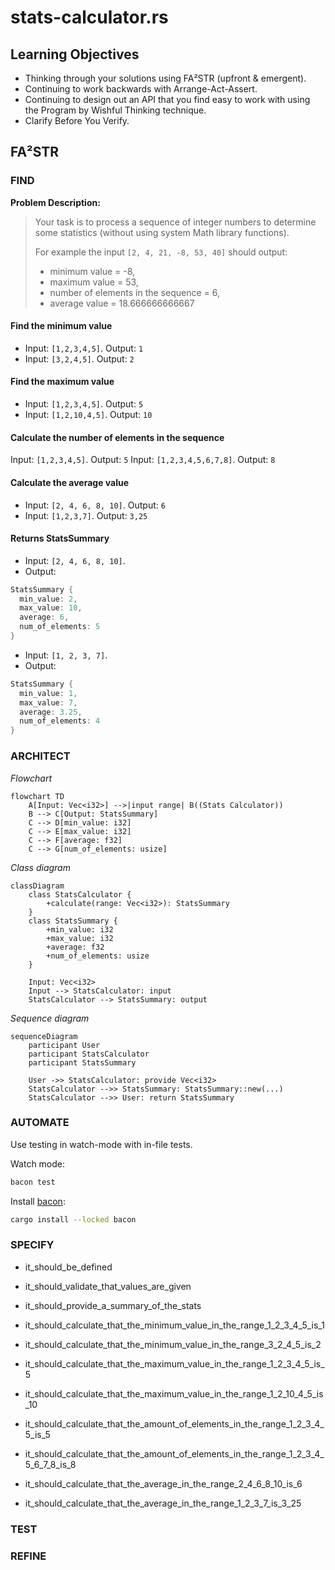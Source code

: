 # stats-calculator.rs

## Learning Objectives

- Thinking through your solutions using FA²STR (upfront & emergent).
- Continuing to work backwards with Arrange-Act-Assert.
- Continuing to design out an API that you find easy to work with using the Program by Wishful Thinking technique.
- Clarify Before You Verify.

## FA²STR

### FIND

**Problem Description:**

> Your task is to process a sequence of integer numbers to determine some statistics (without using system Math library functions). 
>
> For example the input `[2, 4, 21, -8, 53, 40]` should output:
> 
> - minimum value = -8, 
> - maximum value = 53, 
> - number of elements in the sequence = 6, 
> - average value = 18.666666666667

#### Find the minimum value

- Input: `[1,2,3,4,5]`. Output: `1`
- Input: `[3,2,4,5]`. Output: `2`

#### Find the maximum value

- Input: `[1,2,3,4,5]`. Output: `5`
- Input: `[1,2,10,4,5]`. Output: `10`

#### Calculate the number of elements in the sequence

Input: `[1,2,3,4,5]`. Output: `5`
Input: `[1,2,3,4,5,6,7,8]`. Output: `8`

#### Calculate the average value

- Input: `[2, 4, 6, 8, 10]`. Output: `6`
- Input: `[1,2,3,7]`. Output: `3,25`

#### Returns StatsSummary

- Input: `[2, 4, 6, 8, 10]`. 
- Output:
```rust
StatsSummary {
  min_value: 2,
  max_value: 10,
  average: 6,
  num_of_elements: 5 
}
```

- Input: `[1, 2, 3, 7]`. 
- Output:

```rust
StatsSummary {
  min_value: 1,
  max_value: 7,
  average: 3.25,
  num_of_elements: 4
}
```

### ARCHITECT

_Flowchart_
```mermaid
flowchart TD
    A[Input: Vec<i32>] -->|input range| B((Stats Calculator))
    B --> C[Output: StatsSummary]
    C --> D[min_value: i32]
    C --> E[max_value: i32]
    C --> F[average: f32]
    C --> G[num_of_elements: usize]
```

_Class diagram_
```mermaid
classDiagram
    class StatsCalculator {
        +calculate(range: Vec<i32>): StatsSummary
    }
    class StatsSummary {
        +min_value: i32
        +max_value: i32
        +average: f32
        +num_of_elements: usize
    }

    Input: Vec<i32>
    Input --> StatsCalculator: input
    StatsCalculator --> StatsSummary: output
```

_Sequence diagram_
```mermaid
sequenceDiagram
    participant User
    participant StatsCalculator
    participant StatsSummary
    
    User ->> StatsCalculator: provide Vec<i32>
    StatsCalculator -->> StatsSummary: StatsSummary::new(...)
    StatsCalculator -->> User: return StatsSummary
```

### AUTOMATE

Use testing in watch-mode with in-file tests.

Watch mode:
```sh 
bacon test
```

Install [bacon](https://dystroy.org/bacon/):
```sh
cargo install --locked bacon
```

### SPECIFY

- it_should_be_defined
- it_should_validate_that_values_are_given
- it_should_provide_a_summary_of_the_stats

- it_should_calculate_that_the_minimum_value_in_the_range_1_2_3_4_5_is_1
- it_should_calculate_that_the_minimum_value_in_the_range_3_2_4_5_is_2

- it_should_calculate_that_the_maximum_value_in_the_range_1_2_3_4_5_is_5
- it_should_calculate_that_the_maximum_value_in_the_range_1_2_10_4_5_is_10

- it_should_calculate_that_the_amount_of_elements_in_the_range_1_2_3_4_5_is_5
- it_should_calculate_that_the_amount_of_elements_in_the_range_1_2_3_4_5_6_7_8_is_8

- it_should_calculate_that_the_average_in_the_range_2_4_6_8_10_is_6
- it_should_calculate_that_the_average_in_the_range_1_2_3_7_is_3_25

### TEST

### REFINE
